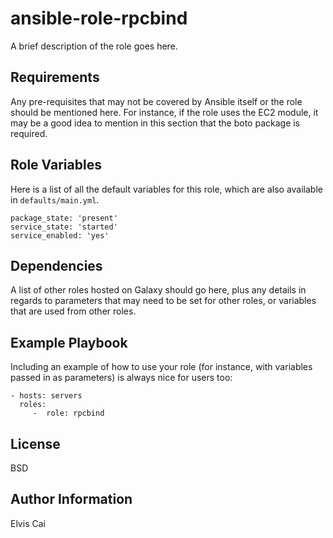 ansible-role-rpcbind
=========

A brief description of the role goes here.

Requirements
------------

Any pre-requisites that may not be covered by Ansible itself or the role should be mentioned here. For instance, if the role uses the EC2 module, it may be a good idea to mention in this section that the boto package is required.

Role Variables
--------------

Here is a list of all the default variables for this role, which are also available in `defaults/main.yml`.
```
package_state: 'present'
service_state: 'started'
service_enabled: 'yes'
```

Dependencies
------------

A list of other roles hosted on Galaxy should go here, plus any details in regards to parameters that may need to be set for other roles, or variables that are used from other roles.

Example Playbook
----------------

Including an example of how to use your role (for instance, with variables passed in as parameters) is always nice for users too:

    - hosts: servers
      roles:
         -  role: rpcbind

License
-------

BSD

Author Information
------------------

Elvis Cai
